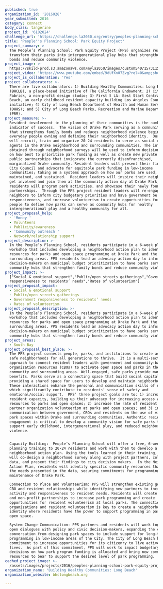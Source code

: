 ```yaml
---
published: true
organization_id: '2016028'
year_submitted: 2016
category: connect
body_class: tangerine
project_id: '6102024'
challenge_url: 'https://challenge.la2050.org/entry/peoples-planning-school-park-equity-project'
title: 'People''s Planning School: Park Equity Project'
project_summary: >-
  The People’s Planning School: Park Equity Project (PPS) organizes residents to
  transform their parks into intergenerational play hubs that strengthen family
  bonds and reduce community violence.
project_image: >-
  https://skild-prod.s3.amazonaws.com/myla2050/images/custom540/1573115165741-team88.jpg
project_video: 'https://www.youtube.com/embed/9dUfXn07Zvg?rel=0&amp;showinfo=0'
project_is_collaboration: 'Yes'
project_collaborators: >-
  There are five collaborators: 1) Building Healthy Communities: Long Beach
  (BHCLB), a place-based initiative of The California Endowment; 2) City
  Fabrick, a non-profit design studio; 3) First 5 LA: Best Start Central Long
  Beach, an early childhood resident capacity building Los Angeles County
  initiative; 4) City of Long Beach Department of Health and Human Services
  (DHHS); and 5) City of Long Beach Parks, Recreation and Marine Department
  (PRM).
project_measure: >-
  Resident involvement in the planning of their communities is the number one
  indicator of success.  The vision of Drake Park serving as a community hub
  that strengthens family bonds and reduces neighborhood violence begins with
  everyday people owning and defining their neighborhood identity.  Our program
  will recruit, train and organize 20-24 residents to serve as social change
  agents in the Drake neighborhood and surrounding communities. The information
  obtained through neighborhood surveys will be used to inform decision makers
  on how best to prioritize park funding as well as create new private and
  public partnerships that invigorate the currently disenfranchised,
  marginalized Drake community. Resident leaders will present their findings to
  City Council and advocate for equitable park funding in low-income
  communities; taking on a systems approach on how our parks are used,
  maintained, and sustained.  Resident leaders will inspire their neighbors to
  get involved and join them at the community action day at Drake Park, where
  residents will program park activities, and showcase their newly found
  partnerships.  Through the PPS project resident leaders will re-engage their
  neighbors to inform city budgetary priorities and have government be more
  responsiveness, and increase volunteerism to create opportunities for everyday
  people to define how parks can serve as community hubs for healthy
  intergenerational play and a healthy community for all.
project_proposal_help:
  - 'Money '
  - Volunteers
  - Publicity/awareness
  - 'Community outreach '
  - Network/relationship support
project_description: >-
  In the People’s Planning School, residents participate in a 6-week planning
  workshop that includes developing a neighborhood action plan to identify
  resources for parks and open space programming at Drake Park and the
  surrounding areas. PPS residents lead an advocacy action day to inform
  decision-makers on municipal budget prioritization to have parks serve as
  community hubs that strengthen family bonds and reduce community violence.
project_impact: >-
  ["Social & emotional support","Public/open streets gatherings","Government
  responsiveness to residents’ needs","Rates of volunteerism"]
project_proposal_impact:
  - Social & emotional support
  - Public/open streets gatherings
  - Government responsiveness to residents’ needs
  - Rates of volunteerism
project_proposal_description: >-
  In the People’s Planning School, residents participate in a 6-week planning
  workshop that includes developing a neighborhood action plan to identify
  resources for parks and open space programming at Drake Park and the
  surrounding areas. PPS residents lead an advocacy action day to inform
  decision-makers on municipal budget prioritization to have parks serve as
  community hubs that strengthen family bonds and reduce community violence.
project_areas:
  - South Bay
project_proposal_best_place: >-
  The PPS project connects people, parks, and institutions to create active,
  safe neighborhoods for all generations to thrive.  It is a multi-sector
  approach to connect resident leaders with government and community-based
  organization resources (CBOs) to activate open space and parks in the Drake
  community and surrounding areas. Well-engaged, safe parks provide many
  benefits. Parks serve as a connecting space that build social capital by
  providing a shared space for users to develop and maintain neighborhood ties.
  These interactions enhance the personal and communication skills of users,
  which significantly contribute to residents' sense of safety and
  emotional/social support.  PPS’ three project goals are to: 1) increase
  resident capacity, building up their advocacy for increasing access and
  resources to parks and open spaces; 2) increase the rate of resident and
  partner organization volunteerism at parks and open spaces; and 3) increase
  communication between government, CBOs and residents on the use of vibrant
  park spaces within Drake and surrounding communities. Authentic resident
  engagement is critical to develop a community vision for safe parks that
  support early childhood, intergenerational play, and reduced neighborhood
  violence.


  Capacity Building:  People’s Planning School will offer a free, 6-week city
  planning training to 20-24 residents and work with them to develop a
  neighborhood action plan. Using the tools learned in their training, residents
  will co-design a neighborhood survey along with project partners, collect
  data, and present their findings to city decision makers.  In the Neighborhood
  Action Plan, residents will identify specific community resources that meet
  the needs presented in the data, securing commitments for programming and
  maintenance of Drake Park. 

  Connection to Place and Volunteerism: PPS will strengthen existing government,
  CBO and resident relationships while identifying new partners to increase park
  activity and responsiveness to resident needs. Residents will create private
  and non-profit partnerships to increase park programming and create
  opportunities for resident volunteerism at local parks. The connection between
  organizations and resident volunteerism is key to create a neighborhood
  identity where residents have the power to support programming in parks and
  open space.  

  System Change-Communication: PPS partners and residents will work together to
  open dialogues with policy and civic decision-makers, expanding the current
  conversation from designing park spaces to include support for long-term park
  programming in low-income areas of the City. The City of Long Beach has made a
  commitment to increase opportunities for its citizenry to live active, healthy
  lives.  As part of this commitment, PPS will work to impact budgetary
  decisions on how park program funding is allocated and bring new community
  resources to bear to support the desired level of park programming.
cached_project_image: >-
  /assets/images/projects/2016/peoples-planning-school-park-equity-project/skild-prod.s3.amazonaws.com/myla2050/images/custom540/1573115165741-team88.jpg
organization_name: 'Building Healthy Communities: Long Beach'
organization_website: bhclongbeach.org

---
```

